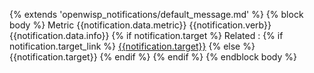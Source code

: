 {% extends 'openwisp_notifications/default_message.md' %}
{% block body %}
Metric {{notification.data.metric}} {{notification.verb}} {{notification.data.info}}
{% if notification.target %}
Related : 
{% if notification.target_link %} [{{notification.target}}]({{notification.target_link}}) {% else %} {{notification.target}} {% endif %}
{% endif %}
{% endblock body %}
